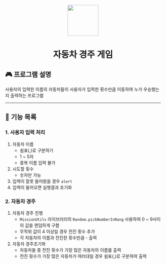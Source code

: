 <p align="middle" >
  <img width="100px;" src="https://github.com/woowacourse/javascript-racingcar-precourse/blob/main/images/racingcar_icon.png?raw=true"/>
</p>
<h1 align="middle">자동차 경주 게임</h1>

## 🎮 프로그램 설명

사용자의 입력한 이름의 자동차들이 사용자가 입력한 횟수만큼 이동하여 누가 우승했는지 출력하는 프로그램

---------

## 📝 기능 목록

### 1. 사용자 입력 처리
1. 자동차 이름
    - 쉼표(,)로 구분하기
    - 1 ~ 5자
    - 중복 이름 입력 불가
2. 시도할 횟수
    - 숫자만 가능
3. 입력이 잘못 들어왔을 경우 `alert`
4. 입력이 들어오면 실행결과 초기화

### 2. 자동차 경주
1. 자동차 경주 진행
    - `MissionUtils` 라이브러리의 `Random.pickNumberInRang` 사용하여 0 ~ 9사이의 값을 랜덤하게 구함
    - 무작위 값이 4 이상일 경우 전진 횟수 추가
    - 각 자동차의 이름과 전진한 횟수만큼 - 출력
2. 자동차 경주초기화
    - 자동차들 중 전진 횟수가 가장 많은 자동차의 이름를 출력
    - 전진 횟수가 가장 많은 자동차가 여러대일 경우 쉼표(,)로 구분하여 출력

